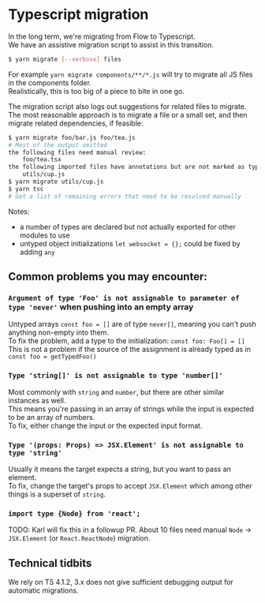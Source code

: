 # Typescript migration

In the long term, we're migrating from Flow to Typescript.  
We have an assistive migration script to assist in this transition.  

```sh
$ yarn migrate [--verbose] files
```

For example `yarn migrate components/**/*.js` will try to migrate all JS files in the components folder.  
Realistically, this is too big of a piece to bite in one go.  

The migration script also logs out suggestions for related files to migrate.  
The most reasonable approach is to migrate a file or a small set, and then migrate related dependencies, if feasible:  

```sh
$ yarn migrate foo/bar.js foo/tea.js
# Most of the output omitted
the following files need manual review:
	foo/tea.tsx
the following imported files have annotations but are not marked as typed:
	utils/cup.js
$ yarn migrate utils/cup.js
$ yarn tsc
# Get a list of remaining errors that need to be resolved manually
```

Notes:
 - a number of types are declared but not actually exported for other modules to use
 - untyped object initializations `let websocket = {};` could be fixed by adding `any`

## Common problems you may encounter:

### `Argument of type 'Foo' is not assignable to parameter of type 'never'` when pushing into an empty array

Untyped arrays `const foo = []` are of type `never[]`, meaning you can't push anything non-empty into them.  
To fix the problem, add a type to the initialization: `const foo: Foo[] = []`  
This is not a problem if the source of the assignment is already typed as in `const foo = getTypedFoo()`

### `Type 'string[]' is not assignable to type 'number[]'`

Most commonly with `string` and `number`, but there are other similar instances as well.  
This means you're passing in an array of strings while the input is expected to be an array of numbers.  
To fix, either change the input or the expected input format.  

### `Type '(props: Props) => JSX.Element' is not assignable to type 'string'`  

Usually it means the target expects a string, but you want to pass an element.  
To fix, change the target's props to accept `JSX.Element` which among other things is a superset of `string`.


### `import type {Node} from 'react';`

TODO: Karl will fix this in a followup PR. About 10 files need manual `Node` -> `JSX.Element` (or `React.ReactNode`) migration.

## Technical tidbits

We rely on TS 4.1.2, 3.x does not give sufficient debugging output for automatic migrations.  
